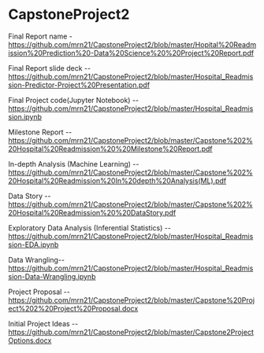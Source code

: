 # CapstoneProject2

Final Report name - https://github.com/mrn21/CapstoneProject2/blob/master/Hopital%20Readmission%20Prediction%20-Data%20Science%20%20Project%20Report.pdf

Final Report slide deck -- https://github.com/mrn21/CapstoneProject2/blob/master/Hospital_Readmission-Predictor-Project%20Presentation.pdf

Final Project code(Jupyter Notebook) --https://github.com/mrn21/CapstoneProject2/blob/master/Hospital_Readmission.ipynb

Milestone Report -- https://github.com/mrn21/CapstoneProject2/blob/master/Capstone%202%20Hospital%20Readmission%20%20Milestone%20Report.pdf

In-depth Analysis (Machine Learning) -- https://github.com/mrn21/CapstoneProject2/blob/master/Capstone%202%20Hospital%20Readmission%20In%20depth%20Analysis(ML).pdf

Data Story -- https://github.com/mrn21/CapstoneProject2/blob/master/Capstone%202%20Hospital%20Readmission%20%20DataStory.pdf 

Exploratory Data Analysis (Inferential Statistics) -- https://github.com/mrn21/CapstoneProject2/blob/master/Hospital_Readmission-EDA.ipynb

Data Wrangling-- https://github.com/mrn21/CapstoneProject2/blob/master/Hospital_Readmission-Data-Wrangling.ipynb

Project Proposal -- https://github.com/mrn21/CapstoneProject2/blob/master/Capstone%20Project%202%20Project%20Proposal.docx

Initial Project Ideas -- https://github.com/mrn21/CapstoneProject2/blob/master/Capstone2ProjectOptions.docx
